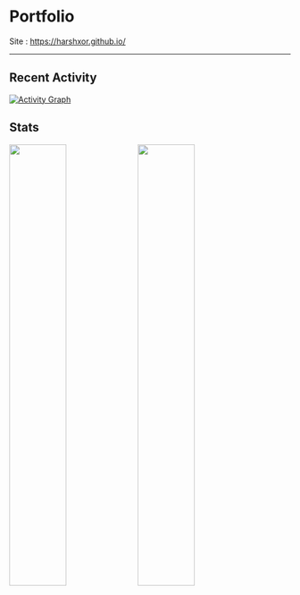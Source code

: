 # Portfolio

Site : https://harshxor.github.io/

---

## Recent Activity
[![Activity Graph](https://github-readme-activity-graph.vercel.app/graph?username=HarshXor&theme=github-compact&area=true)](https://github.com/HarshXor)

## Stats
<img alt="" align="left" width="45%" src="https://github-readme-streak-stats.herokuapp.com/?user=HarshXor&theme=hacker&border_radius=5" />
<img alt="" align="left" width="45%" src="https://github-readme-stats.vercel.app/api/top-langs/?username=HarshXor&layout=compact&theme=chartreuse-dark" />

<!--
**afrzlfa/afrzlfa** is a ✨ _special_ ✨ repository because its `README.md` (this file) appears on your GitHub profile.

Here are some ideas to get you started:

- 🔭 I’m currently working on ...
- 🌱 I’m currently learning ...
- 👯 I’m looking to collaborate on ...
- 🤔 I’m looking for help with ...
- 💬 Ask me about ...
- 📫 How to reach me: ...
- 😄 Pronouns: ...
- ⚡ Fun fact: ...
-->
